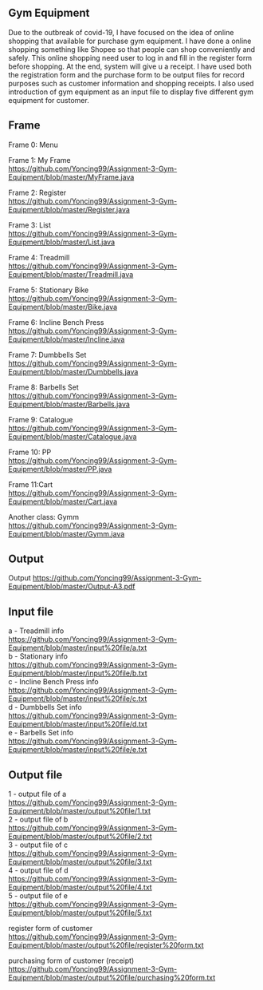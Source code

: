## Gym Equipment
Due to the outbreak of covid-19, I have focused on the idea of online shopping that available for purchase gym equipment.
I have done a online shopping something like Shopee so that people can shop conveniently and safely.
This online shopping need user to log in and fill in the register form before shopping. At the end, system will give u a receipt.
I have used both the registration form and the purchase form to be output files for record purposes such as customer information and shopping receipts.
I also used introduction of gym equipment as an input file to display five different gym equipment for customer.

## Frame
Frame 0: Menu


Frame 1: My Frame<br/>
https://github.com/Yoncing99/Assignment-3-Gym-Equipment/blob/master/MyFrame.java

Frame 2: Register<br/>
https://github.com/Yoncing99/Assignment-3-Gym-Equipment/blob/master/Register.java

Frame 3: List<br/>
https://github.com/Yoncing99/Assignment-3-Gym-Equipment/blob/master/List.java

Frame 4: Treadmill<br/>
https://github.com/Yoncing99/Assignment-3-Gym-Equipment/blob/master/Treadmill.java

Frame 5: Stationary Bike<br/>
https://github.com/Yoncing99/Assignment-3-Gym-Equipment/blob/master/Bike.java

Frame 6: Incline Bench Press<br/>
https://github.com/Yoncing99/Assignment-3-Gym-Equipment/blob/master/Incline.java

Frame 7: Dumbbells Set<br/>
https://github.com/Yoncing99/Assignment-3-Gym-Equipment/blob/master/Dumbbells.java

Frame 8: Barbells Set<br/>
https://github.com/Yoncing99/Assignment-3-Gym-Equipment/blob/master/Barbells.java

Frame 9: Catalogue<br/>
https://github.com/Yoncing99/Assignment-3-Gym-Equipment/blob/master/Catalogue.java

Frame 10: PP<br/>
https://github.com/Yoncing99/Assignment-3-Gym-Equipment/blob/master/PP.java

Frame 11:Cart<br/>
https://github.com/Yoncing99/Assignment-3-Gym-Equipment/blob/master/Cart.java

Another class: Gymm<br/>
https://github.com/Yoncing99/Assignment-3-Gym-Equipment/blob/master/Gymm.java

## Output
Output
https://github.com/Yoncing99/Assignment-3-Gym-Equipment/blob/master/Output-A3.pdf

## Input file
a - Treadmill info<br/>
https://github.com/Yoncing99/Assignment-3-Gym-Equipment/blob/master/input%20file/a.txt<br/>
b - Stationary info<br/>
https://github.com/Yoncing99/Assignment-3-Gym-Equipment/blob/master/input%20file/b.txt<br/>
c - Incline Bench Press info<br/>
https://github.com/Yoncing99/Assignment-3-Gym-Equipment/blob/master/input%20file/c.txt<br/>
d - Dumbbells Set info<br/>
https://github.com/Yoncing99/Assignment-3-Gym-Equipment/blob/master/input%20file/d.txt<br/>
e - Barbells Set info<br/>
https://github.com/Yoncing99/Assignment-3-Gym-Equipment/blob/master/input%20file/e.txt

## Output file
1 - output file of a<br/>
https://github.com/Yoncing99/Assignment-3-Gym-Equipment/blob/master/output%20file/1.txt<br/>
2 - output file of b<br/>
https://github.com/Yoncing99/Assignment-3-Gym-Equipment/blob/master/output%20file/2.txt<br/>
3 - output file of c<br/>
https://github.com/Yoncing99/Assignment-3-Gym-Equipment/blob/master/output%20file/3.txt<br/>
4 - output file of d<br/>
https://github.com/Yoncing99/Assignment-3-Gym-Equipment/blob/master/output%20file/4.txt<br/>
5 - output file of e<br/>
https://github.com/Yoncing99/Assignment-3-Gym-Equipment/blob/master/output%20file/5.txt

register form of customer<br/>
https://github.com/Yoncing99/Assignment-3-Gym-Equipment/blob/master/output%20file/register%20form.txt

purchasing form of customer (receipt)<br/>
https://github.com/Yoncing99/Assignment-3-Gym-Equipment/blob/master/output%20file/purchasing%20form.txt
